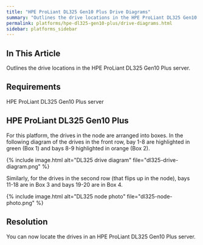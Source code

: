 ```yaml
---
title: "HPE ProLiant DL325 Gen10 Plus Drive Diagrams"
summary: "Outlines the drive locations in the HPE ProLiant DL325 Gen10 Plus server."
permalink: platforms/hpe-dl325-gen10-plus/drive-diagrams.html
sidebar: platforms_sidebar
---
```

## In This Article

Outlines the drive locations in the HPE ProLiant DL325 Gen10 Plus server.

## Requirements

HPE ProLiant DL325 Gen10 Plus server


## HPE ProLiant DL325 Gen10 Plus

For this platform, the drives in the node are arranged into boxes. In the following diagram of the drives in the front row, bay 1-8 are highlighted in green (Box 1) and bays 8-9 highlighted in orange (Box 2).

{% include image.html alt="DL325 drive diagram" file="dl325-drive-diagram.png" %}

Similarly, for the drives in the second row (that flips up in the node), bays 11-18 are in Box 3 and bays 19-20 are in Box 4.

{% include image.html alt="DL325 node photo" file="dl325-node-photo.png" %}

## Resolution
You can now locate the drives in an HPE ProLiant DL325 Gen10 Plus server.
